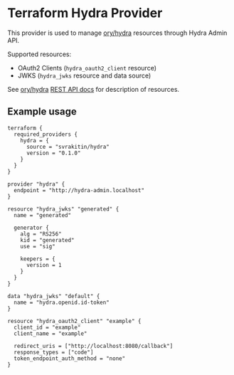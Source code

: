 # Terraform Hydra Provider

This provider is used to manage [ory/hydra](https://github.com/ory/hydra) resources through Hydra Admin API.

Supported resources:

- OAuth2 Clients (`hydra_oauth2_client` resource)
- JWKS (`hydra_jwks` resource and data source)

See [ory/hydra](https://github.com/ory/hydra) [REST API docs](https://www.ory.sh/hydra/docs/reference/api/) for description of resources.

## Example usage

```hcl
terraform {
  required_providers {
    hydra = {
      source = "svrakitin/hydra"
      version = "0.1.0"
    }
  }
}

provider "hydra" {
  endpoint = "http://hydra-admin.localhost"
}

resource "hydra_jwks" "generated" {
  name = "generated"

  generator {
    alg = "RS256"
    kid = "generated"
    use = "sig"

    keepers = {
      version = 1
    }
  }
}

data "hydra_jwks" "default" {
  name = "hydra.openid.id-token"
}

resource "hydra_oauth2_client" "example" {
  client_id = "example"
  client_name = "example"

  redirect_uris = ["http://localhost:8080/callback"]
  response_types = ["code"]
  token_endpoint_auth_method = "none"
}
```
